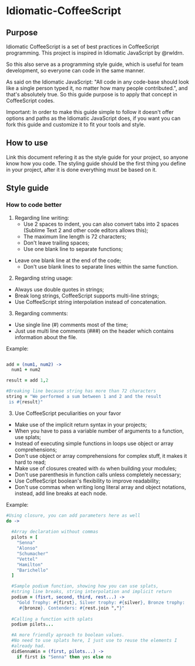 # Idiomatic-CoffeeScript

## Purpose

Idiomatic CoffeeScript is a set of best practices in CoffeeScript programming. This project is inspired
in Idiomatic JavaScript by @rwldrn.

So this also serve as a programming style guide, which is useful for team development,
so everyone can code in the same manner.

As said on the Idiomatic JavaScript: "All code in any code-base should look like a single person typed it, no matter how many people contributed.",
and that's absolutely true. So this guide purpose is to apply that concept in CoffeeScript codes.

Important: In order to make this guide simple to follow it doesn't offer options and paths as the Idiomatic JavaScript does, if you want you can
fork this guide and customize it to fit your tools and style.

## How to use

Link this document refering it as the style guide for your project, so anyone know how you code.
The styling guide should be the first thing you define in your project, after it is done everything must be based on it.

## Style guide

### How to code better

1. Regarding line writing:
	* Use 2 spaces to indent, you can also convert tabs into 2 spaces (Sublime Text 2 and other code editors allows this);
	* The maximum line length is 72 characters;
	* Don't leave trailing spaces;
	* Use one blank line to separate functions;
  * Leave one blank line at the end of the code;
	* Don't use blank lines to separate lines within the same function.

2. Regarding string usage:
  * Always use double quotes in strings;
  * Break long strings, CoffeeScript supports multi-line strings;
  * Use CoffeeScript string interpolation instead of concatenation.

3. Regarding comments:
  * Use single line (#) comments most of the time;
  * Just use multi line comments (###) on the header which contains information about the file.

Example:
	
  ```coffeescript

  add = (num1, num2) ->
    num1 + num2

  result = add 1,2

  #Breaking line because string has more than 72 characters
  string = "We performed a sum between 1 and 2 and the result
   is #{result}"

  ```

3. Use CoffeeScript peculiarities on your favor
  * Make use of the implicit return syntax in your projects;
  * When you have to pass a variable number of arguments to a function, use splats;
  * Instead of executing simple functions in loops use object or array comprehensions;
  * Don't use object or array comprehensions for complex stuff, it makes it hard to read;
  * Make use of closures created with ```do``` when building your modules;
  * Don't use parenthesis in function calls unless completely necessary;
  * Use CoffeeScript boolean's flexibility to improve readability;
  * Don't use commas when writing long literal array and object notations, instead, add line breaks at each node.


Example:

  ```coffeescript
  #Using closure, you can add parameters here as well
  do ->
    
    #Array declaration without commas
    pilots = [
      "Senna"
      "Alonso"
      "Schumacher"
      "Vettel"
      "Hamilton"
      "Barichello"
    ]

    #Sample podium function, showing how you can use splats,
    #string line breaks, string interpolation and implicit return
    podium = (fisrt, second, third, rest...) ->
      "Gold Trophy: #{first}, Silver trophy: #{silver}, Bronze trophy:
       #{bronze}. Contenders: #{rest.join ","}"
    
    #Calling a function with splats
    podium pilots...

    #A more friendly aproach to boolean values.
    #No need to use splats here, I just use to reuse the elements I
    #already had.
    didSennaWin = (first, pilots...) ->
      if first is "Senna" then yes else no

  ```
